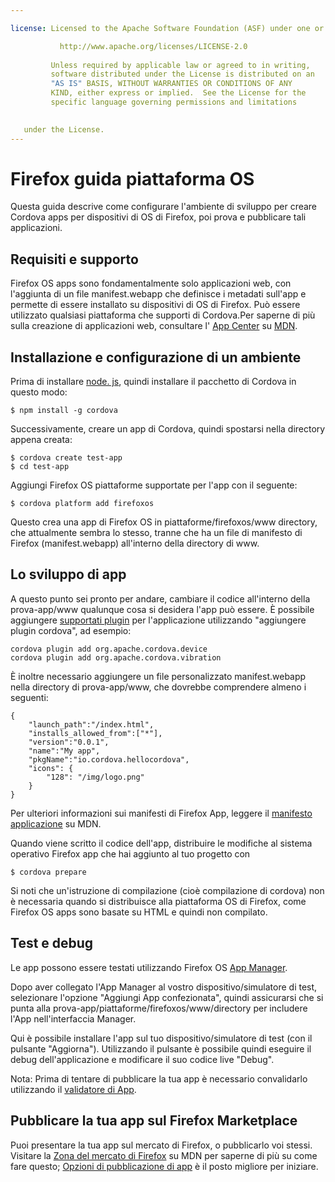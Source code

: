 ```yaml
---

license: Licensed to the Apache Software Foundation (ASF) under one or more contributor license agreements. See the NOTICE file distributed with this work for additional information regarding copyright ownership. The ASF licenses this file to you under the Apache License, Version 2.0 (the "License"); you may not use this file except in compliance with the License. You may obtain a copy of the License at

           http://www.apache.org/licenses/LICENSE-2.0
    
         Unless required by applicable law or agreed to in writing,
         software distributed under the License is distributed on an
         "AS IS" BASIS, WITHOUT WARRANTIES OR CONDITIONS OF ANY
         KIND, either express or implied.  See the License for the
         specific language governing permissions and limitations
    

   under the License.
---
```


# Firefox guida piattaforma OS

Questa guida descrive come configurare l'ambiente di sviluppo per creare Cordova apps per dispositivi di OS di Firefox, poi prova e pubblicare tali applicazioni.

## Requisiti e supporto

Firefox OS apps sono fondamentalmente solo applicazioni web, con l'aggiunta di un file manifest.webapp che definisce i metadati sull'app e permette di essere installato su dispositivi di OS di Firefox. Può essere utilizzato qualsiasi piattaforma che supporti di Cordova.Per saperne di più sulla creazione di applicazioni web, consultare l' [App Center][1] su [MDN][2].

 [1]: https://developer.mozilla.org/en-US/Apps
 [2]: https://developer.mozilla.org/en-US/

## Installazione e configurazione di un ambiente

Prima di installare [node. js][3], quindi installare il pacchetto di Cordova in questo modo:

 [3]: http://nodejs.org/

    $ npm install -g cordova
    

Successivamente, creare un app di Cordova, quindi spostarsi nella directory appena creata:

    $ cordova create test-app
    $ cd test-app
    

Aggiungi Firefox OS piattaforme supportate per l'app con il seguente:

    $ cordova platform add firefoxos
    

Questo crea una app di Firefox OS in piattaforme/firefoxos/www directory, che attualmente sembra lo stesso, tranne che ha un file di manifesto di Firefox (manifest.webapp) all'interno della directory di www.

## Lo sviluppo di app

A questo punto sei pronto per andare, cambiare il codice all'interno della prova-app/www qualunque cosa si desidera l'app può essere. È possibile aggiungere [supportati plugin]() per l'applicazione utilizzando "aggiungere plugin cordova", ad esempio:

    cordova plugin add org.apache.cordova.device
    cordova plugin add org.apache.cordova.vibration
    

È inoltre necessario aggiungere un file personalizzato manifest.webapp nella directory di prova-app/www, che dovrebbe comprendere almeno i seguenti:

    { 
        "launch_path":"/index.html",
        "installs_allowed_from":["*"],
        "version":"0.0.1",
        "name":"My app",
        "pkgName":"io.cordova.hellocordova",
        "icons": {
            "128": "/img/logo.png"
        }
    }
    

Per ulteriori informazioni sui manifesti di Firefox App, leggere il [manifesto applicazione][4] su MDN.

 [4]: https://developer.mozilla.org/en-US/Apps/Developing/Manifest

Quando viene scritto il codice dell'app, distribuire le modifiche al sistema operativo Firefox app che hai aggiunto al tuo progetto con

    $ cordova prepare
    

Si noti che un'istruzione di compilazione (cioè compilazione di cordova) non è necessaria quando si distribuisce alla piattaforma OS di Firefox, come Firefox OS apps sono basate su HTML e quindi non compilato.

## Test e debug

Le app possono essere testati utilizzando Firefox OS [App Manager][5].

 [5]: https://developer.mozilla.org/en-US/Firefox_OS/Using_the_App_Manager

Dopo aver collegato l'App Manager al vostro dispositivo/simulatore di test, selezionare l'opzione "Aggiungi App confezionata", quindi assicurarsi che si punta alla prova-app/piattaforme/firefoxos/www/directory per includere l'App nell'interfaccia Manager.

Qui è possibile installare l'app sul tuo dispositivo/simulatore di test (con il pulsante "Aggiorna"). Utilizzando il pulsante è possibile quindi eseguire il debug dell'applicazione e modificare il suo codice live "Debug".

Nota: Prima di tentare di pubblicare la tua app è necessario convalidarlo utilizzando il [validatore di App][6].

 [6]: https://marketplace.firefox.com/developers/validator

## Pubblicare la tua app sul Firefox Marketplace

Puoi presentare la tua app sul mercato di Firefox, o pubblicarlo voi stessi. Visitare la [Zona del mercato di Firefox][7] su MDN per saperne di più su come fare questo; [Opzioni di pubblicazione di app][8] è il posto migliore per iniziare.

 [7]: https://developer.mozilla.org/en-US/Marketplace
 [8]: https://developer.mozilla.org/en-US/Marketplace/Publishing/Publish_options
